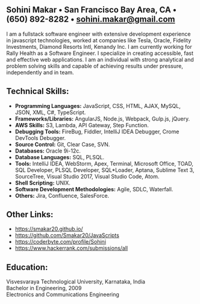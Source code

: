 ## Sohini Makar • San Francisco Bay Area, CA • (650) 892-8282 • sohini.makar@gmail.com
I am a fullstack software engineer with extensive development experience in javascript technologies, worked at companies like Tesla, Oracle, Fidelity Investments, Diamond Resorts Intl, Kenandy Inc. I am currently working for Rally Health as a Software Engineer. I specialize in creating accessible, fast and effective web applications. I am an individual with strong analytical and problem solving skills and capable of achieving results under pressure, independently and in team.

## Technical Skills:
- **Programming Languages:** JavaScript, CSS, HTML, AJAX, MySQL, JSON, XML, C#, TypeScript.
- **Frameworks/Libraries:** AngularJS, Node.js, Webpack, Gulp.js, jQuery.
- **AWS Skills:** S3, Lambda, API Gateway, Step Function.
- **Debugging Tools:** FireBug, Fiddler, IntelliJ IDEA Debugger, Crome DevTools Debugger.
- **Source Control:** Git, Clear Case, SVN.
- **Databases:** Oracle 9i-12c.
- **Database Languages:** SQL, PLSQL.
- **Tools:** IntelliJ IDEA, WebStorm, Apex, Terminal, Microsoft Office, TOAD, SQL Developer, PLSQL Developer, SQL*Loader, Aptana, Sublime Text 3, SourceTree, Visual Studio 2017, Visual Studio Code, Atom.
- **Shell Scripting:** UNIX.
- **Software Development Methodologies:** Agile, SDLC, Waterfall.
- **Others:** Jira, Confluence, SalesForce.

## Other Links:
- https://smakar20.github.io/
- https://github.com/Smakar20/JavaScripts
- https://coderbyte.com/profile/Sohini
- https://www.hackerrank.com/submissions/all

## Education:
Visvesvaraya Technological University, Karnataka, India<br />
Bachelor in Engineering, 2009<br />
Electronics and Communications Engineering<br />
